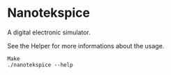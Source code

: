 # Nanotekspice
A digital electronic simulator.

See the Helper for more informations about the usage.

```
Make
./nanotekspice --help
```
